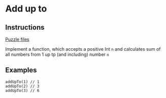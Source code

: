 # Add up to

## Instructions

[Puzzle files](.)

Implement a function, which accepts a positive Int `n` and calculates sum of all numbers from 1 up tp (and including)
number `n`

## Examples

```
addUpTo(1) // 1
addUpTo(2) // 3
addUpTo(3) // 6
```

